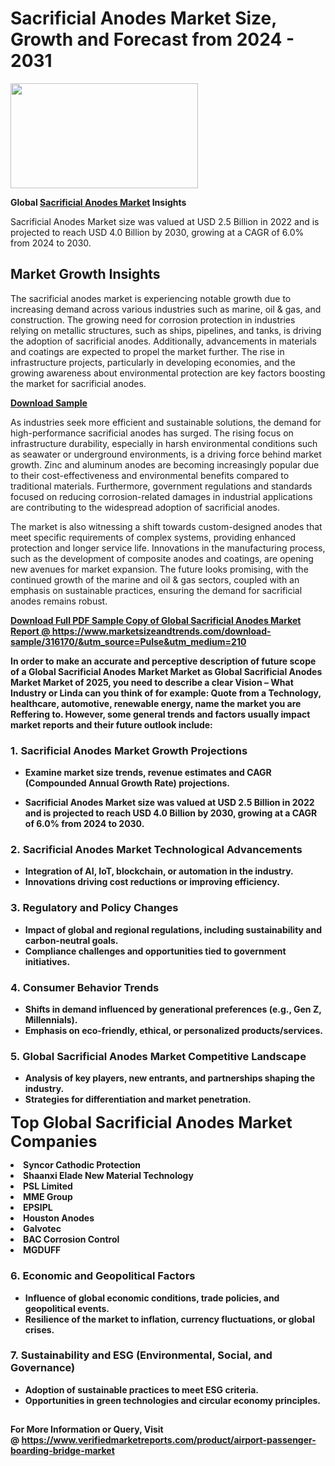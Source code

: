 <H1>Sacrificial Anodes Market Size, Growth and Forecast from 2024 - 2031</H1><img class="aligncenter size-medium wp-image-584254" src="https://thirdeyenews.in/wp-content/uploads/2024/09/Global-Market-Research-300x168.jpeg" alt="" width="300" height="168" /><p><strong>Global&nbsp;<a href="https://www.marketsizeandtrends.com/download-sample/316170/&amp;utm_source=Pulse&amp;utm_medium=210">Sacrificial Anodes Market</a> Insights</strong></p><p>Sacrificial Anodes Market size was valued at USD 2.5 Billion in 2022 and is projected to reach USD 4.0 Billion by 2030, growing at a CAGR of 6.0% from 2024 to 2030.</p><p><h2>Market Growth Insights</h2> <p>The sacrificial anodes market is experiencing notable growth due to increasing demand across various industries such as marine, oil & gas, and construction. The growing need for corrosion protection in industries relying on metallic structures, such as ships, pipelines, and tanks, is driving the adoption of sacrificial anodes. Additionally, advancements in materials and coatings are expected to propel the market further. The rise in infrastructure projects, particularly in developing economies, and the growing awareness about environmental protection are key factors boosting the market for sacrificial anodes.</p> <p><strong><a href="#">Download Sample</a></strong></p> <p>As industries seek more efficient and sustainable solutions, the demand for high-performance sacrificial anodes has surged. The rising focus on infrastructure durability, especially in harsh environmental conditions such as seawater or underground environments, is a driving force behind market growth. Zinc and aluminum anodes are becoming increasingly popular due to their cost-effectiveness and environmental benefits compared to traditional materials. Furthermore, government regulations and standards focused on reducing corrosion-related damages in industrial applications are contributing to the widespread adoption of sacrificial anodes.</p> <p>The market is also witnessing a shift towards custom-designed anodes that meet specific requirements of complex systems, providing enhanced protection and longer service life. Innovations in the manufacturing process, such as the development of composite anodes and coatings, are opening new avenues for market expansion. The future looks promising, with the continued growth of the marine and oil & gas sectors, coupled with an emphasis on sustainable practices, ensuring the demand for sacrificial anodes remains robust.</p> <p><strong><a href="#"></p><p><span class=""><strong>Download Full PDF Sample Copy of Global Sacrificial Anodes Market Report</strong> @ <a href="https://www.marketsizeandtrends.com/download-sample/316170/&amp;utm_source=Pulse&amp;utm_medium=210" target="_blank">https://www.marketsizeandtrends.com/download-sample/316170/&amp;utm_source=Pulse&amp;utm_medium=210</a></span></p><p>In order to make an accurate and perceptive description of future scope of a Global&nbsp;Sacrificial Anodes Market Market as Global&nbsp;Sacrificial Anodes Market Market of 2025, you need to describe a clear Vision &ndash; What Industry or Linda can you think of for example: Quote from a Technology, healthcare, automotive, renewable energy, name the market you are Reffering to. However, some general trends and factors usually impact market reports and their future outlook include:</p><h3>1.&nbsp;<strong>Sacrificial Anodes Market Growth Projections</strong></h3><ul><li>Examine market size trends, revenue estimates and CAGR (Compounded Annual Growth Rate) projections.</li><li><p>Sacrificial Anodes Market size was valued at USD 2.5 Billion in 2022 and is projected to reach USD 4.0 Billion by 2030, growing at a CAGR of 6.0% from 2024 to 2030.</p></li></ul><h3>2.&nbsp;<strong>Sacrificial Anodes Market Technological Advancements</strong></h3><ul><li>Integration of AI, IoT, blockchain, or automation in the industry.</li><li>Innovations driving cost reductions or improving efficiency.</li></ul><h3>3.&nbsp;<strong>Regulatory and Policy Changes</strong></h3><ul><li>Impact of global and regional regulations, including sustainability and carbon-neutral goals.</li><li>Compliance challenges and opportunities tied to government initiatives.</li></ul><h3>4.&nbsp;<strong>Consumer Behavior Trends</strong></h3><ul><li>Shifts in demand influenced by generational preferences (e.g., Gen Z, Millennials).</li><li>Emphasis on eco-friendly, ethical, or personalized products/services.</li></ul><h3>5.&nbsp;<strong>Global Sacrificial Anodes Market Competitive Landscape</strong></h3><ul><li>Analysis of key players, new entrants, and partnerships shaping the industry.</li><li>Strategies for differentiation and market penetration.</li></ul><p data-pm-slice="1 1 []"><span style="color: inherit; font-family: inherit; font-size: 25px;">Top Global Sacrificial Anodes Market Companies</span></p><div class="" data-test-id=""><p><li>Syncor Cathodic Protection</li><li> Shaanxi Elade New Material Technology</li><li> PSL Limited</li><li> MME Group</li><li> EPSIPL</li><li> Houston Anodes</li><li> Galvotec</li><li> BAC Corrosion Control</li><li> MGDUFF</li></p></div><h3>6.&nbsp;<strong>Economic and Geopolitical Factors</strong></h3><ul><li>Influence of global economic conditions, trade policies, and geopolitical events.</li><li>Resilience of the market to inflation, currency fluctuations, or global crises.</li></ul><h3>7.&nbsp;<strong>Sustainability and ESG (Environmental, Social, and Governance)</strong></h3><ul><li>Adoption of sustainable practices to meet ESG criteria.</li><li>Opportunities in green technologies and circular economy principles.</li></ul><h2><strong style="font-size: 14px;">For More Information or Query, Visit @&nbsp;</strong><a style="background-color: #ffffff; font-size: 14px;" href="https://www.marketsizeandtrends.com/report/sacrificial-anodes-market/" target="_blank">https://www.verifiedmarketreports.com/product/airport-passenger-boarding-bridge-market</a></h2>
